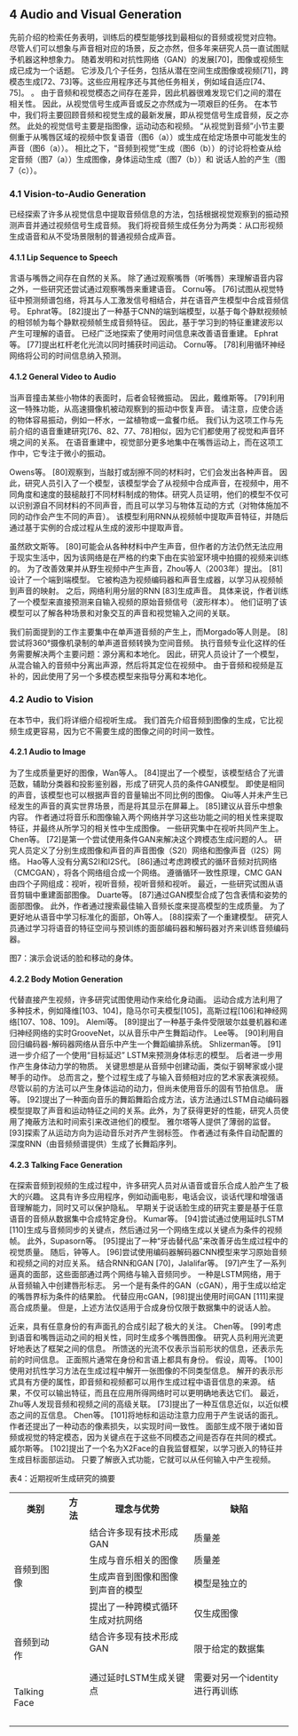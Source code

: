 ## 4 Audio and Visual Generation

先前介绍的检索任务表明，训练后的模型能够找到最相似的音频或视觉对应物。
尽管人们可以想象与声音相对应的场景，反之亦然，但多年来研究人员一直试图赋予机器这种想象力。 随着发明和对抗性网络（GAN）的发展[70]，图像或视频生成已成为一个话题。 它涉及几个子任务，包括从潜在空间生成图像或视频[71]，跨模态生成[72、73]等。这些应用程序还与其他任务相关，例如域自适应[74、75]。  。 由于音频和视觉模态之间存在差异，因此机器很难发现它们之间的潜在相关性。 因此，从视觉信号生成声音或反之亦然成为一项艰巨的任务。
在本节中，我们将主要回顾音频和视觉生成的最新发展，即从视觉信号生成音频，反之亦然。 此处的视觉信号主要是指图像，运动动态和视频。  “从视觉到音频”小节主要侧重于从嘴唇区域的视频中恢复语音（图6（a））或生成在给定场景中可能发生的声音（图6（a））。 相比之下，“音频到视觉”生成（图6（b））的讨论将检查从给定音频（图7（a））生成图像，身体运动生成（图7（b））和 说话人脸的产生（图7（c））。

### 4.1 Vision-to-Audio Generation

已经探索了许多从视觉信息中提取音频信息的方法，包括根据视觉观察到的振动预测声音并通过视频信号生成音频。
我们将视音频生成任务分为两类：从口形视频生成语音和从不受场景限制的普通视频合成声音。

#### 4.1.1 Lip Sequence to Speech

言语与嘴唇之间存在自然的关系。 除了通过观察嘴唇（听嘴唇）来理解语音内容之外，一些研究还尝试通过观察嘴唇来重建语音。  Cornu等。  [76]试图从视觉特征中预测频谱包络，将其与人工激发信号相结合，并在语音产生模型中合成音频信号。  Ephrat等。  [82]提出了一种基于CNN的端到端模型，以基于每个静默视频帧的相邻帧为每个静默视频帧生成音频特征。 因此，基于学习到的特征重建波形以产生可理解的语音。
已经广泛地探索了使用时间信息来改善语音重建。  Ephrat等。  [77]提出杠杆老化光流以同时捕获时间运动。  Cornu等。  [78]利用循环神经网络将公司的时间信息纳入预测。

#### 4.1.2 General Video to Audio

当声音撞击某些小物体的表面时，后者会轻微振动。 因此，戴维斯等。  [79]利用这一特殊功能，从高速摄像机被动观察到的振动中恢复声音。 请注意，应使合适的物体容易振动，例如一杯水，一盆植物或一盒餐巾纸。 我们认为这项工作与先前介绍的语音重建研究[76、82、77、78]相似，因为它们都使用了视觉和声音环境之间的关系。 在语音重建中，视觉部分更多地集中在嘴唇运动上，而在这项工作中，它专注于微小的振动。

Owens等。  [80]观察到，当敲打或刮擦不同的材料时，它们会发出各种声音。 因此，研究人员引入了一个模型，该模型学会了从视频中合成声音，在视频中，用不同角度和速度的鼓槌敲打不同材料制成的物体。研究人员证明，他们的模型不仅可以识别源自不同材料的不同声音，而且可以学习与物体互动的方式（对物体施加不同的动作会产生不同的声音）。 该模型利用RNN从视频帧中提取声音特征，并随后通过基于实例的合成过程从生成的波形中提取声音。

虽然欧文斯等。  [80]可能会从各种材料中产生声音，但作者的方法仍然无法应用于现实生活中，因为该网络是在严格的约束下由在实验室环境中拍摄的视频来训练的。 为了改善效果并从野生视频中产生声音，Zhou等人（2003年）提出。  [81]设计了一个端到端模型。 它被构造为视频编码器和声音生成器，以学习从视频帧到声音的映射。 之后，网络利用分层的RNN [83]生成声音。 具体来说，作者训练了一个模型来直接预测来自输入视频的原始音频信号（波形样本）。 他们证明了该模型可以了解各种场景和对象交互的声音和视觉输入之间的关联。

我们前面提到的工作主要集中在单声道音频的产生上，而Morgado等人则是。  [8]尝试将360°摄像机录制的单声道音频转换为空间音频。 执行音频专业化这样的任务需要解决两个主要问题：源分离和本地化。 因此，研究人员设计了一个模型，从混合输入的音频中分离出声源，然后将其定位在视频中。 由于音频和视频是互补的，因此使用了另一个多模态模型来指导分离和本地化。

### 4.2 Audio to Vision

在本节中，我们将详细介绍视听生成。 我们首先介绍音频到图像的生成，它比视频生成更容易，因为它不需要生成的图像之间的时间一致性。

#### 4.2.1 Audio to Image

为了生成质量更好的图像，Wan等人。  [84]提出了一个模型，该模型结合了光谱范数，辅助分类器和投影鉴别器，形成了研究人员的条件GAN模型。 即使是相同的声音，该模型也可以根据声音的音量输出不同比例的图像。
Qiu等人并未产生已经发生的声音的真实世界场景，而是将其显示在屏幕上。  [85]建议从音乐中想象内容。
作者通过将音乐和图像输入两个网络并学习这些功能之间的相关性来提取特征，并最终从所学习的相关性中生成图像。
一些研究集中在视听共同产生上。  Chen等。  [72]是第一个尝试使用条件GAN来解决这个跨模态生成问题的人。 研究人员定义了分别生成图像和声音的声音图像（S2I）网络和图像声音（I2S）网络。  Hao等人没有分离S2I和I2S代。
[86]通过考虑跨模式的循环音频对抗网络（CMCGAN），将各个网络组合成一个网络。 遵循循环一致性原理，CMC GAN由四个子网组成：视听，视听音频，视听音频和视听。
最近，一些研究试图从语音剪辑中重建面部图像。  Duarte等。  [87]通过GAN模型合成了包含表情和姿势的面部图像。
此外，作者通过搜索最佳输入音频长度来提高模型的生成质量。 为了更好地从语音中学习标准化的面部，Oh等人。  [88]探索了一个重建模型。 研究人员通过学习将语音的特征空间与预训练的面部编码器和解码器对齐来训练音频编码器。

图7：演示会说话的脸和移动的身体。

#### 4.2.2 Body Motion Generation

代替直接产生视频，许多研究试图使用动作来给化身动画。 运动合成方法利用了多种技术，例如降维[103、104]，隐马尔可夫模型[105]，高斯过程[106]和神经网络[107、108、109]。
Alemi等。  [89]提出了一种基于条件受限玻尔兹曼机器和递归神经网络的实时GrooveNet，以从音乐中产生舞蹈动作。  Lee等。  [90]利用自回归编码器-解码器网络从音乐中产生一个舞蹈编排系统。  Shlizerman等。  [91]进一步介绍了一个使用“目标延迟” LSTM来预测身体标志的模型。 后者进一步用作产生身体动力学的物质。 关键思想是从音频中创建动画，类似于钢琴家或小提琴手的动作。 总而言之，整个过程生成了与输入音频相对应的艺术家表演视频。
尽管以前的方法可以产生身体运动的动力，但尚未使用音乐的固有节拍信息。 唐等。  [92]提出了一种面向音乐的舞蹈舞蹈合成方法，该方法通过LSTM自动编码器模型提取了声音和运动特征之间的关系。此外，为了获得更好的性能，研究人员使用了掩蔽方法和时间索引来改进他们的模型。 雅尔塔等人提供了薄弱的监督。  [93]探索了从运动方向为运动音乐对齐产生弱标签。 作者通过有条件自动配置的深度RNN（由音频频谱提供）生成了长舞蹈序列。

#### 4.2.3 Talking Face Generation

在探索音频到视频的生成过程中，许多研究人员对从语音或音乐合成人脸产生了极大的兴趣。
这具有许多应用程序，例如动画电影，电话会议，谈话代理和增强语音理解能力，同时又可以保护隐私。 早期关于说话脸生成的研究主要是基于任意语音的音频从数据集中合成特定身份。  Kumar等。  [94]尝试通过使用延时LSTM [110]生成与音频同步的关键点，然后通过另一个网络生成以关键点为条件的视频帧。 此外，Supasorn等。
[95]提出了一种“牙齿替代品”来改善牙齿生成过程中的视觉质量。
随后，钟等人。  [96]尝试使用编码器解码器CNN模型来学习原始音频和视频之间的对应关系。 结合RNN和GAN [70]，Jalalifar等。
[97]产生了一系列逼真的面部，这些面部通过两个网络与输入音频同步。 一种是LSTM网络，用于从音频输入中创建唇形标志。 另一个是有条件的GAN（cGAN），用于生成以给定的嘴唇界标为条件的结果脸。 代替应用cGAN，[98]提出使用时间GAN [111]来提高合成质量。 但是，上述方法仅适用于合成身份仅限于数据集中的说话人脸。

近来，具有任意身份的有声面孔的合成引起了极大的关注。  Chen等。  [99]考虑到语音和嘴唇运动之间的相关性，同时生成多个嘴唇图像。 研究人员利用光流更好地表达了框架之间的信息。 所馈送的光流不仅表示当前形状的信息，还表示先前的时间信息。
正面照片通常在身份和言语上都具有身份。 假设，周等。  [100]使用对抗性学习方法在生成过程中解开一张图像的不同类型信息。 解开的表示形式具有方便的属性，即音频和视频都可以用作生成过程中语音信息的来源。 结果，不仅可以输出特征，而且在应用所得网络时可以更明确地表达它们。
最近，Zhu等人发现音频和视频之间的高级关联。  [73]提出了一种互信息近似，以近似模态之间的互信息。  Chen等。  [101]将地标和运动注意力应用于产生说话的面孔。 作者还提出了一种动态的像素损失，以实现时间一致性。 面部生成不限于诸如音频或视觉的特定模态，因为关键点在于这些不同模态之间是否存在共同的模式。 威尔斯等。  [102]提出了一个名为X2Face的自我监督框架，以学习嵌入的特征并生成目标面部运动。 只要了解嵌入式功能，它就可以从任何输入中产生视频。

表4：近期视听生成研究的摘要

<table>
    <tr><th>类别</th>
        <th>方法</th>
        <th>理念与优势</th>
        <th>缺陷</th></tr>
    <tr><td rowspan="4">音频到图像</td>
        <td></td>
        <td>结合许多现有技术形成GAN</td>
        <td>质量差</td></tr>
    <tr><td></td>
        <td>生成与音乐相关的图像</td>
        <td>质量差</td></tr>
    <tr><td></td>
        <td>生成声音到图像和图像到声音的模型</td>
        <td>模型是独立的</td></tr>
    <tr><td></td>
        <td>提出了一种跨模式循环生成对抗网络</td>
        <td>仅生成图像</td></tr>
    <tr><td rowspan="5">音频到动作</td>
        <td></td>
        <td>结合许多现有技术形成GAN</td>
        <td rowspan="5">限于给定的数据集</td></tr>
    <tr><td></td>
        <td></td></tr>
    <tr><td></td>
        <td></td></tr>
    <tr><td></td>
        <td></td></tr>
    <tr><td></td>
        <td></td></tr>
    <tr><td rowspan="9">Talking Face</td>
        <td></td>
        <td>通过延时LSTM生成关键点</td>
        <td>需要对另一个identity进行再训练</td></tr>
    <tr><td></td>
        <td></td>
        <td></td></tr>
    <tr><td></td>
        <td></td>
        <td></td></tr>
    <tr><td></td>
        <td></td>
        <td></td></tr>
    <tr><td></td>
        <td></td>
        <td></td></tr>
    <tr><td></td>
        <td></td>
        <td></td></tr>
    <tr><td></td>
        <td></td>
        <td></td></tr>
    <tr><td></td>
        <td></td>
        <td></td></tr>
    <tr><td></td>
        <td></td>
        <td></td></tr>
</table>









